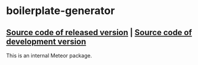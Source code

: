 # boilerplate-generator
[Source code of released version](https://github.com/meteor/meteor/tree/master/packages/boilerplate-generator) | [Source code of development version](https://github.com/meteor/meteor/tree/master/packages/boilerplate-generator)
---

This is an internal Meteor package.